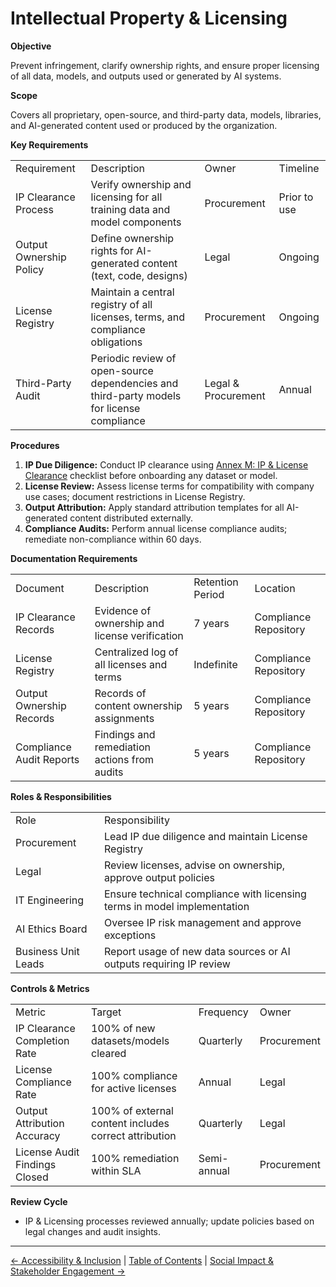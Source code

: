 # Intellectual Property & Licensing

**Objective**

Prevent infringement, clarify ownership rights, and ensure proper licensing of all data, models, and outputs used or generated by AI systems.

**Scope**

Covers all proprietary, open-source, and third-party data, models, libraries, and AI-generated content used or produced by the organization.

**Key Requirements**

|     |     |     |     |
| --- | --- | --- | --- |
| Requirement | Description | Owner | Timeline |
| IP Clearance Process | Verify ownership and licensing for all training data and model components | Procurement | Prior to use |
| Output Ownership Policy | Define ownership rights for AI-generated content (text, code, designs) | Legal | Ongoing |
| License Registry | Maintain a central registry of all licenses, terms, and compliance obligations | Procurement | Ongoing |
| Third-Party Audit | Periodic review of open-source dependencies and third-party models for license compliance | Legal & Procurement | Annual |

**Procedures**

1.  **IP Due Diligence:** Conduct IP clearance using [Annex M: IP & License Clearance](annex-m.md) checklist before onboarding any dataset or model.
2.  **License Review:** Assess license terms for compatibility with company use cases; document restrictions in License Registry.
3.  **Output Attribution:** Apply standard attribution templates for all AI-generated content distributed externally.
4.  **Compliance Audits:** Perform annual license compliance audits; remediate non-compliance within 60 days.

**Documentation Requirements**

|     |     |     |     |
| --- | --- | --- | --- |
| Document | Description | Retention Period | Location |
| IP Clearance Records | Evidence of ownership and license verification | 7 years | Compliance Repository |
| License Registry | Centralized log of all licenses and terms | Indefinite | Compliance Repository |
| Output Ownership Records | Records of content ownership assignments | 5 years | Compliance Repository |
| Compliance Audit Reports | Findings and remediation actions from audits | 5 years | Compliance Repository |

**Roles & Responsibilities**

|     |     |
| --- | --- |
| Role | Responsibility |
| Procurement | Lead IP due diligence and maintain License Registry |
| Legal | Review licenses, advise on ownership, approve output policies |
| IT Engineering | Ensure technical compliance with licensing terms in model implementation |
| AI Ethics Board | Oversee IP risk management and approve exceptions |
| Business Unit Leads | Report usage of new data sources or AI outputs requiring IP review |

**Controls & Metrics**

|     |     |     |     |
| --- | --- | --- | --- |
| Metric | Target | Frequency | Owner |
| IP Clearance Completion Rate | 100% of new datasets/models cleared | Quarterly | Procurement |
| License Compliance Rate | 100% compliance for active licenses | Annual | Legal |
| Output Attribution Accuracy | 100% of external content includes correct attribution | Quarterly | Legal |
| License Audit Findings Closed | 100% remediation within SLA | Semi-annual | Procurement |

**Review Cycle**

*   IP & Licensing processes reviewed annually; update policies based on legal changes and audit insights.

---

[← Accessibility & Inclusion](12-Accessibility-and-Inclusion.md) | [Table of Contents](00-Table-of-Contents.md) | [Social Impact & Stakeholder Engagement →](14-Social-Impact-and-Stakeholder-Engagement.md)
